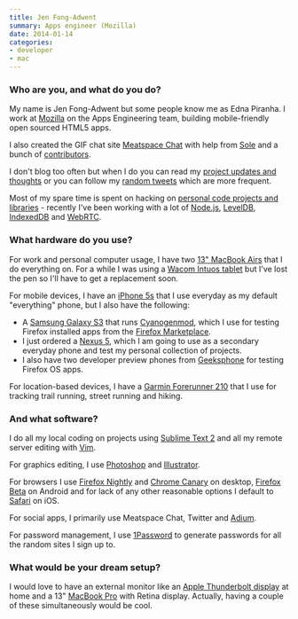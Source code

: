 ```yaml
---
title: Jen Fong-Adwent
summary: Apps engineer (Mozilla)
date: 2014-01-14
categories:
- developer
- mac
---
```


### Who are you, and what do you do?

My name is Jen Fong-Adwent but some people know me as Edna Piranha. I work at [Mozilla](http://mozilla.org/ "The Mozilla group's site.") on the Apps Engineering team, building mobile-friendly open sourced HTML5 apps.

I also created the GIF chat site [Meatspace Chat][meatspace] with help from [Sole](http://twitter.com/supersole "Sole's Twitter account.") and a bunch of [contributors](https://github.com/meatspaces/meatspace-chat/graphs/contributors "A list of contributors to Meatspace Chat.").

I don't blog too often but when I do you can read my [project updates and thoughts](http://ednapiranha.com/ "Jen's website.") or you can follow my [random tweets](http://twitter.com/ednapiranha "Jen's Twitter account.") which are more frequent.

Most of my spare time is spent on hacking on [personal code projects and libraries](http://github.com/ednapiranha "Jen's GitHub account.") - recently I've been working with a lot of [Node.js][], [LevelDB][], [IndexedDB][] and [WebRTC][].

### What hardware do you use?

For work and personal computer usage, I have two [13" MacBook Airs][macbook-air] that I do everything on. For a while I was using a [Wacom Intuos tablet][intuos] but I've lost the pen so I'll have to get a replacement soon.

For mobile devices, I have an [iPhone 5s][iphone-5s] that I use everyday as my default "everything" phone, but I also have the following:

* A [Samsung Galaxy S3][galaxy-s-iii] that runs [Cyanogenmod][], which I use for testing Firefox installed apps from the [Firefox Marketplace][firefox-marketplace].
* I just ordered a [Nexus 5][nexus-5], which I am going to use as a secondary everyday phone and test my personal collection of projects.
* I also have two developer preview phones from [Geeksphone][peak.2] for testing Firefox OS apps.

For location-based devices, I have a [Garmin Forerunner 210][forerunner-210] that I use for tracking trail running, street running and hiking.

### And what software?

I do all my local coding on projects using [Sublime Text 2][sublime-text] and all my remote server editing with [Vim][].

For graphics editing, I use [Photoshop][] and [Illustrator][].

For browsers I use [Firefox Nightly][firefox-nightly] and [Chrome Canary][chrome-canary] on desktop, [Firefox Beta][firefox-beta-android] on Android and for lack of any other reasonable options I default to [Safari][safari-ios] on iOS.

For social apps, I primarily use Meatspace Chat, Twitter and [Adium][].

For password management, I use [1Password][] to generate passwords for all the random sites I sign up to.

### What would be your dream setup?

I would love to have an external monitor like an [Apple Thunderbolt display][thunderbolt-display] at home and a 13" [MacBook Pro][macbook-pro] with Retina display. Actually, having a couple of these simultaneously would be cool.

[1password]: https://1password.com "Password management software for Mac OS X."
[adium]: https://en.wikipedia.org/wiki/Adium "A multi-protocol chat application for the Mac."
[chrome-canary]: https://www.google.com/intl/en/chrome/browser/canary.html "Developer builds of Chrome."
[cyanogenmod]: http://www.cyanogenmod.org/ "A custom ROM for Android phones."
[firefox-beta-android]: https://play.google.com/store/apps/details?id=org.mozilla.firefox_beta "A beta build of the Firefox browser."
[firefox-marketplace]: https://marketplace.firefox.com/ "A service for installing Firefox-based web apps."
[firefox-nightly]: https://nightly.mozilla.org/ "Nightly builds of the Firefox browser."
[forerunner-210]: https://buy.garmin.com/en-US/US/into-sports/running/forerunner-210/prod83280.html "A GPS-based sports watch."
[galaxy-s-iii]: https://www.samsung.com/global/galaxys3/ "An Android-based smartphone."
[illustrator]: https://www.adobe.com/products/illustrator.html "A vector graphics editor."
[indexeddb]: https://developer.mozilla.org/en-US/docs/Web/API/IndexedDB_API "An API for working with client-side web stored data."
[intuos]: https://www.wacom.com/en-us/products/pen-tablets/intuos "A pen tablet."
[iphone-5s]: https://en.wikipedia.org/wiki/IPhone_5S "A smartphone."
[leveldb]: https://github.com/google/leveldb "A speedy key-value storage system."
[macbook-air]: https://www.apple.com/macbook-air/ "A very thin laptop."
[macbook-pro]: https://www.apple.com/macbook-pro/ "A laptop."
[meatspace]: https://chat.meatspac.es "A web-based chat system."
[nexus-5]: http://www.google.com/nexus/5/ "An Android smartphone."
[node.js]: https://nodejs.org/en/ "A Javascript application platform."
[peak.2]: https://www.cnet.com/products/geeksphone-peak/ "An open smartphone."
[photoshop]: https://www.adobe.com/products/photoshop.html "A bitmap image editor."
[safari-ios]: https://en.wikipedia.org/wiki/Safari_(web_browser)#iOS-specific_features "A web browser included with iOS."
[sublime-text]: http://www.sublimetext.com/ "A coder's text editor."
[thunderbolt-display]: https://www.apple.com/displays/ "A Thunderbolt-powered monitor."
[vim]: https://www.vim.org/ "A command-line text editor."
[webrtc]: https://en.wikipedia.org/wiki/WebRTC "An API for browser-to-browser voice and video."
